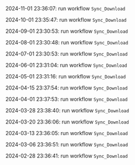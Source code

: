 2024-11-01 23:36:07: run workflow `Sync_Download` 

2024-10-01 23:35:47: run workflow `Sync_Download` 

2024-09-01 23:30:53: run workflow `Sync_Download` 

2024-08-01 23:30:48: run workflow `Sync_Download` 

2024-07-01 23:30:53: run workflow `Sync_Download` 

2024-06-01 23:31:04: run workflow `Sync_Download` 

2024-05-01 23:31:16: run workflow `Sync_Download` 

2024-04-15 23:37:54: run workflow `Sync_Download` 

2024-04-01 23:37:53: run workflow `Sync_Download` 

2024-03-28 23:38:40: run workflow `Sync_Download` 

2024-03-20 23:36:06: run workflow `Sync_Download` 

2024-03-13 23:36:05: run workflow `Sync_Download` 

2024-03-06 23:36:51: run workflow `Sync_Download` 

2024-02-28 23:36:41: run workflow `Sync_Download` 


